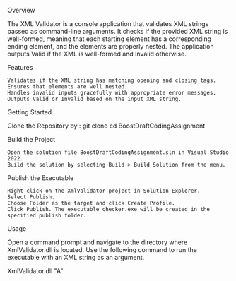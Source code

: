 Overview

The XML Validator is a console application that validates XML strings passed as command-line arguments. It checks if the provided XML string is well-formed, meaning that each starting element has a corresponding ending element, and the elements are properly nested. The application outputs Valid if the XML is well-formed and Invalid otherwise.

Features

    Validates if the XML string has matching opening and closing tags.
    Ensures that elements are well nested.
    Handles invalid inputs gracefully with appropriate error messages.
    Outputs Valid or Invalid based on the input XML string.

Getting Started

  Clone the Repository by :
    git clone <repository-url>
    cd BoostDraftCodingAssignment

Build the Project

    Open the solution file BoostDraftCodingAssignment.sln in Visual Studio 2022.
    Build the solution by selecting Build > Build Solution from the menu.

Publish the Executable

    Right-click on the XmlValidator project in Solution Explorer.
    Select Publish.
    Choose Folder as the target and click Create Profile.
    Click Publish. The executable checker.exe will be created in the specified publish folder.

Usage

Open a command prompt and navigate to the directory where XmlValidator.dll is located. Use the following command to run the executable with an XML string as an argument.

XmlValidator.dll "A"
